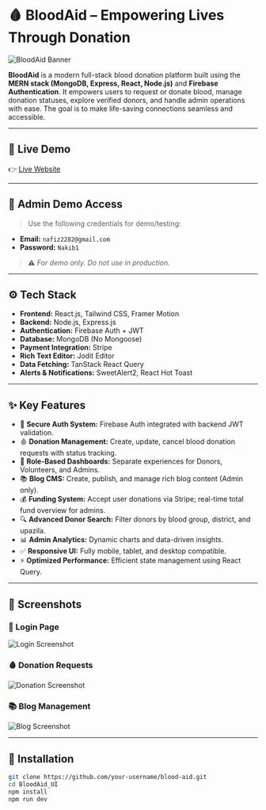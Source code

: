# 🩸 BloodAid – Empowering Lives Through Donation

![BloodAid Banner](https://i.ibb.co.com/pBmFTRCj/Screenshot-2025-08-05-031246.png) <!-- Replace with your own banner -->

**BloodAid** is a modern full-stack blood donation platform built using the **MERN stack (MongoDB, Express, React, Node.js)** and **Firebase Authentication**. It empowers users to request or donate blood, manage donation statuses, explore verified donors, and handle admin operations with ease. The goal is to make life-saving connections seamless and accessible.

---

## 🔗 Live Demo

👉 [Live Website](https://bloodaid-f4332.web.app/) <!-- Replace with actual link -->

---

## 🔐 Admin Demo Access

> Use the following credentials for demo/testing:

- **Email:** `nafiz2282@gmail.com`  
- **Password:** `Nakib1`  
> ⚠️ *For demo only. Do not use in production.*

---

## ⚙️ Tech Stack

- **Frontend:** React.js, Tailwind CSS, Framer Motion
- **Backend:** Node.js, Express.js
- **Authentication:** Firebase Auth + JWT
- **Database:** MongoDB (No Mongoose)
- **Payment Integration:** Stripe
- **Rich Text Editor:** Jodit Editor
- **Data Fetching:** TanStack React Query
- **Alerts & Notifications:** SweetAlert2, React Hot Toast

---

## ✨ Key Features

- 🔐 **Secure Auth System:** Firebase Auth integrated with backend JWT validation.
- 🩸 **Donation Management:** Create, update, cancel blood donation requests with status tracking.
- 👤 **Role-Based Dashboards:** Separate experiences for Donors, Volunteers, and Admins.
- 📚 **Blog CMS:** Create, publish, and manage rich blog content (Admin only).
- 💰 **Funding System:** Accept user donations via Stripe; real-time total fund overview for admins.
- 🔍 **Advanced Donor Search:** Filter donors by blood group, district, and upazila.
- 📊 **Admin Analytics:** Dynamic charts and data-driven insights.
- ✅ **Responsive UI:** Fully mobile, tablet, and desktop compatible.
- ⚡ **Optimized Performance:** Efficient state management using React Query.

---

## 📸 Screenshots

### 🔐 Login Page
![Login Screenshot](https://i.ibb.co.com/chRdtzWJ/Screenshot-2025-07-17-145735.png) <!-- Replace these URLs -->

### 🩸 Donation Requests
![Donation Screenshot](https://i.ibb.co.com/BHkZL54c/Screenshot-2025-08-05-031913.png)

### 📚 Blog Management
![Blog Screenshot](https://i.ibb.co.com/rfxFTWn2/Screenshot-2025-08-05-032452.png)

---


## 🚀 Installation

```bash
git clone https://github.com/your-username/blood-aid.git
cd BloodAid_UI
npm install
npm run dev

